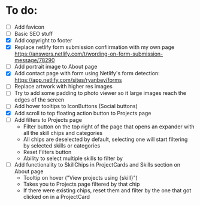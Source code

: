 # To do:
- [ ] Add favicon
- [ ] Basic SEO stuff
- [x] Add copyright to footer
- [x] Replace netlify form submission confiirmation with my own page https://answers.netlify.com/t/wording-on-form-submission-message/78290
- [ ] Add portrait image to About page
- [x] Add contact page with form using Netlify's form detection: https://app.netlify.com/sites/ryanbey/forms
- [ ] Replace artwork with higher res images
- [ ] Try to add some padding to photo viewer so it large images reach the edges of the screen
- [ ] Add hover tooltips to IconButtons (Social buttons)
- [x] Add scroll to top floating action button to Projects page
- [ ] Add filters to Projects page
  - Filter button on the top right of the page that opens an expander with all the skill chips and categories
  - All chips are deselected by default, selecting one will start filtering by selected skills or categories
  - Reset Filters button
  - Ability to select multiple skills to filter by
- [ ] Add functionality to SkillChips in ProjectCards and Skills section on About page
  - Tooltip on hover ("View projects using {skill}")
  - Takes you to Projects page filtered by that chip
  - If there were existing chips, reset them and filter by the one that got clicked on in a ProjectCard
